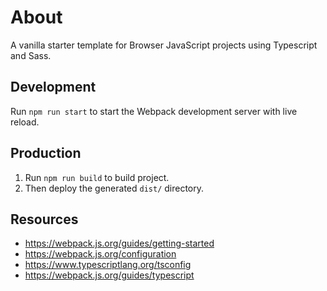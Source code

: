 # About
A vanilla starter template for Browser JavaScript projects using Typescript and Sass.

## Development 
Run `npm run start` to start the Webpack development server with live reload.

## Production
1. Run `npm run build` to build project.
2. Then deploy the generated `dist/` directory.

## Resources 
* <https://webpack.js.org/guides/getting-started>
* <https://webpack.js.org/configuration>
* <https://www.typescriptlang.org/tsconfig>
* <https://webpack.js.org/guides/typescript>
